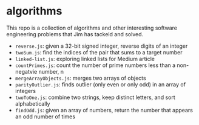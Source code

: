 # algorithms
This repo is a collection of algorithms and other interesting software engineering problems that Jim has tackeld and solved.

- `reverse.js`: given a 32-bit signed integer, reverse digits of an integer
- `twoSum.js`: find the indices of the pair that sums to a target number
- `linked-list.js`: exploring linked lists for Medium article
- `countPrimes.js`: count the number of prime numbers less than a non-negatvie number, n
- `mergeArrayObjects.js`: merges two arrays of objects
- `parityOutlier.js`: finds outlier (only even or only odd) in an array of integers
- `twoToOne.js`: combine two strings, keep distinct letters, and sort alphabetically
- `findOdd.js`: given an array of numbers, return the number that appears an odd number of times